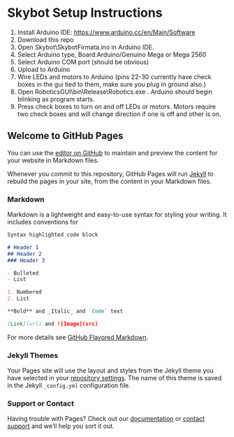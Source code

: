 # Skybot Setup Instructions
1.  Install Arduino IDE: https://www.arduino.cc/en/Main/Software
2.  Download this repo
3.  Open Skybot\SkybotFirmata.ino in Arduino IDE.
4.  Select Arduino type, Board:Arduino/Genuino Mega or Mega 2560
5.  Select Arduino COM port (should be obvious)
6.  Upload to Arduino
7.  Wire LEDs and motors to Arduino (pins 22-30 currently have check boxes in the gui tied to them, make sure you plug in ground also.)
8.  Open RoboticsGUI\bin\Release\Robotics.exe . Arduino should begin blinking as program starts.
9.  Press check boxes to turn on and off LEDs or motors. Motors require two check boxes and will change direction if one is off and other is on.







## Welcome to GitHub Pages

You can use the [editor on GitHub](https://github.com/ProlificSwan/Skybots/edit/master/README.md) to maintain and preview the content for your website in Markdown files.

Whenever you commit to this repository, GitHub Pages will run [Jekyll](https://jekyllrb.com/) to rebuild the pages in your site, from the content in your Markdown files.

### Markdown

Markdown is a lightweight and easy-to-use syntax for styling your writing. It includes conventions for

```markdown
Syntax highlighted code block

# Header 1
## Header 2
### Header 3

- Bulleted
- List

1. Numbered
2. List

**Bold** and _Italic_ and `Code` text

[Link](url) and ![Image](src)
```

For more details see [GitHub Flavored Markdown](https://guides.github.com/features/mastering-markdown/).

### Jekyll Themes

Your Pages site will use the layout and styles from the Jekyll theme you have selected in your [repository settings](https://github.com/ProlificSwan/Skybots/settings). The name of this theme is saved in the Jekyll `_config.yml` configuration file.

### Support or Contact

Having trouble with Pages? Check out our [documentation](https://help.github.com/categories/github-pages-basics/) or [contact support](https://github.com/contact) and we’ll help you sort it out.
